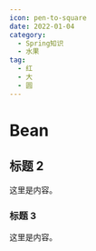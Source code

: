 ```yaml
---
icon: pen-to-square
date: 2022-01-04
category:
  - Spring知识
  - 水果
tag:
  - 红
  - 大
  - 圆
---
```


# Bean

## 标题 2

这里是内容。

### 标题 3

这里是内容。
